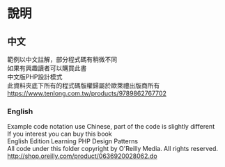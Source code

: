 # 說明

## 中文
範例以中文註解，部分程式碼有稍微不同<br>
如果有興趣讀者可以購買此書<br>
中文版PHP設計模式<br>
此資料夾底下所有的程式碼版權歸屬於歐萊禮出版商所有<br>
https://www.tenlong.com.tw/products/9789862767702

### English
Example code notation use Chinese, part of the code is slightly different<br>
If you interest you can buy this book<br>
English Edition Learning PHP Design Patterns<br>
All code under this folder copyright by O'Reilly Media. All rights reserved.<br>
http://shop.oreilly.com/product/0636920028062.do
